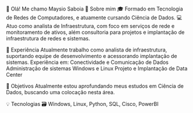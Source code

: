 👋 Olá! Me chamo Maysio Saboia
📌 Sobre mim
🎓 Formado em Tecnologia de Redes de Computadores, e atuamente cursando Ciência de Dados.
💻 Atuo como analista de Infraestrutura, com foco em serviços de rede e monitoramento de ativos, além consultoria para projetos e implantação de infraestrutura de redes e sistemas.

💼 Experiência
Atualmente trabalho como analista de infraestrutura, suportando equipe de desenvolvimento e acessorando implantação de sistemas.
Experiência em:
Conectividade e Comunicação de Dados
Administração de sistemas Windows e Linux
Projeto e Implantação de Data Center

🎯 Objetivos
Atualmente estou aprofundando meus estudos em Ciência de Dados, buscando uma colocação nesta área.

💡 Tecnologias
🗃️ Windows, Linux, Python, SQL, Cisco, PowerBI
